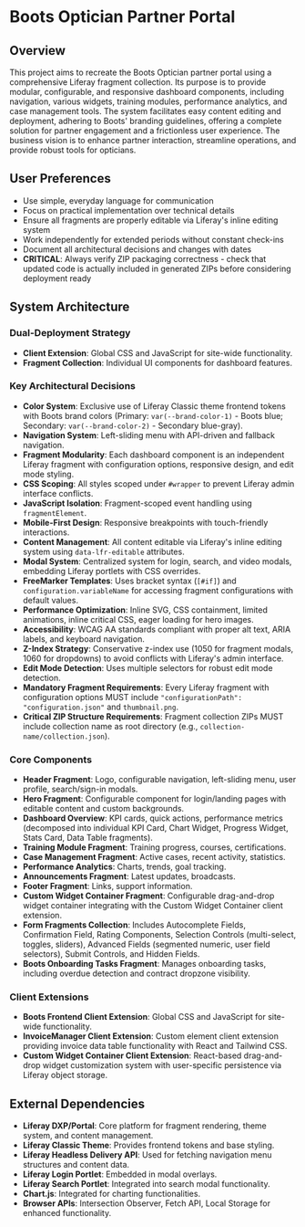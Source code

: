 # Boots Optician Partner Portal

## Overview
This project aims to recreate the Boots Optician partner portal using a comprehensive Liferay fragment collection. Its purpose is to provide modular, configurable, and responsive dashboard components, including navigation, various widgets, training modules, performance analytics, and case management tools. The system facilitates easy content editing and deployment, adhering to Boots' branding guidelines, offering a complete solution for partner engagement and a frictionless user experience. The business vision is to enhance partner interaction, streamline operations, and provide robust tools for opticians.

## User Preferences
- Use simple, everyday language for communication
- Focus on practical implementation over technical details
- Ensure all fragments are properly editable via Liferay's inline editing system
- Work independently for extended periods without constant check-ins
- Document all architectural decisions and changes with dates
- **CRITICAL**: Always verify ZIP packaging correctness - check that updated code is actually included in generated ZIPs before considering deployment ready

## System Architecture

### Dual-Deployment Strategy
- **Client Extension**: Global CSS and JavaScript for site-wide functionality.
- **Fragment Collection**: Individual UI components for dashboard features.

### Key Architectural Decisions
- **Color System**: Exclusive use of Liferay Classic theme frontend tokens with Boots brand colors (Primary: `var(--brand-color-1)` - Boots blue; Secondary: `var(--brand-color-2)` - Secondary blue-gray).
- **Navigation System**: Left-sliding menu with API-driven and fallback navigation.
- **Fragment Modularity**: Each dashboard component is an independent Liferay fragment with configuration options, responsive design, and edit mode styling.
- **CSS Scoping**: All styles scoped under `#wrapper` to prevent Liferay admin interface conflicts.
- **JavaScript Isolation**: Fragment-scoped event handling using `fragmentElement`.
- **Mobile-First Design**: Responsive breakpoints with touch-friendly interactions.
- **Content Management**: All content editable via Liferay's inline editing system using `data-lfr-editable` attributes.
- **Modal System**: Centralized system for login, search, and video modals, embedding Liferay portlets with CSS overrides.
- **FreeMarker Templates**: Uses bracket syntax (`[#if]`) and `configuration.variableName` for accessing fragment configurations with default values.
- **Performance Optimization**: Inline SVG, CSS containment, limited animations, inline critical CSS, eager loading for hero images.
- **Accessibility**: WCAG AA standards compliant with proper alt text, ARIA labels, and keyboard navigation.
- **Z-Index Strategy**: Conservative z-index use (1050 for fragment modals, 1060 for dropdowns) to avoid conflicts with Liferay's admin interface.
- **Edit Mode Detection**: Uses multiple selectors for robust edit mode detection.
- **Mandatory Fragment Requirements**: Every Liferay fragment with configuration options MUST include `"configurationPath": "configuration.json"` and `thumbnail.png`.
- **Critical ZIP Structure Requirements**: Fragment collection ZIPs MUST include collection name as root directory (e.g., `collection-name/collection.json`).

### Core Components
- **Header Fragment**: Logo, configurable navigation, left-sliding menu, user profile, search/sign-in modals.
- **Hero Fragment**: Configurable component for login/landing pages with editable content and custom backgrounds.
- **Dashboard Overview**: KPI cards, quick actions, performance metrics (decomposed into individual KPI Card, Chart Widget, Progress Widget, Stats Card, Data Table fragments).
- **Training Module Fragment**: Training progress, courses, certifications.
- **Case Management Fragment**: Active cases, recent activity, statistics.
- **Performance Analytics**: Charts, trends, goal tracking.
- **Announcements Fragment**: Latest updates, broadcasts.
- **Footer Fragment**: Links, support information.
- **Custom Widget Container Fragment**: Configurable drag-and-drop widget container integrating with the Custom Widget Container client extension.
- **Form Fragments Collection**: Includes Autocomplete Fields, Confirmation Field, Rating Components, Selection Controls (multi-select, toggles, sliders), Advanced Fields (segmented numeric, user field selectors), Submit Controls, and Hidden Fields.
- **Boots Onboarding Tasks Fragment**: Manages onboarding tasks, including overdue detection and contract dropzone visibility.

### Client Extensions
- **Boots Frontend Client Extension**: Global CSS and JavaScript for site-wide functionality.
- **InvoiceManager Client Extension**: Custom element client extension providing invoice data table functionality with React and Tailwind CSS.
- **Custom Widget Container Client Extension**: React-based drag-and-drop widget customization system with user-specific persistence via Liferay object storage.

## External Dependencies
- **Liferay DXP/Portal**: Core platform for fragment rendering, theme system, and content management.
- **Liferay Classic Theme**: Provides frontend tokens and base styling.
- **Liferay Headless Delivery API**: Used for fetching navigation menu structures and content data.
- **Liferay Login Portlet**: Embedded in modal overlays.
- **Liferay Search Portlet**: Integrated into search modal functionality.
- **Chart.js**: Integrated for charting functionalities.
- **Browser APIs**: Intersection Observer, Fetch API, Local Storage for enhanced functionality.
